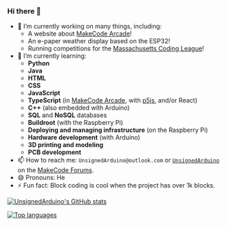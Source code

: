 ### Hi there 👋

- 🔭 I’m currently working on many things, including:
  - A website about [MakeCode Arcade](https://awesome-arcade.vercel.app/)!
  - An e-paper weather display based on the ESP32!
  - Running competitions for the [Massachusetts Coding League](https://github.com/ma-coding-league-org)!
- 🌱 I’m currently learning:
  - **Python**
  - **Java**
  - **HTML**
  - **CSS**
  - **JavaScript**
  - **TypeScript** (in [MakeCode Arcade](https://arcade.makecode.com/), with [p5js](https://p5js.org/), and/or React)
  - **C++** (also embedded with Arduino)
  - **SQL** and **NoSQL** databases
  - **Buildroot** (with the Raspberry Pi)
  - **Deploying and managing infrastructure** (on the Raspberry Pi)
  - **Hardware development** (with Arduino)
  - **3D printing and modeling**
  - **PCB development**
- 📫 How to reach me: `UnsignedArduino@outlook.com` or [`UnsignedArduino`](https://forum.makecode.com/u/UnsignedArduino/summary) on the [MakeCode Forums](https://forum.makecode.com/).
- 😄 Pronouns: He
- ⚡ Fun fact: Block coding is cool when the project has over 1k blocks.

[![UnsignedArduino's GitHub stats](https://github-readme-stats.vercel.app/api?username=UnsignedArduino&show_icons=true&theme=dark)](https://github.com/anuraghazra/github-readme-stats)

[![Top languages](https://github-readme-stats.vercel.app/api/top-langs/?username=UnsignedArduino&layout=compact&theme=dark&exclude_repo=GIF-converter-showcase)](https://github.com/anuraghazra/github-readme-stats)
